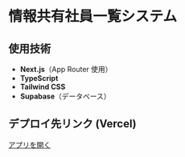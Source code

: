 # 情報共有社員一覧システム

## 使用技術

- **Next.js**（App Router 使用）
- **TypeScript**
- **Tailwind CSS**
- **Supabase**（データベース）

## デプロイ先リンク (Vercel)

[アプリを開く](#) <!-- デプロイ先のURLに変更 -->
